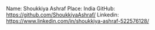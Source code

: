 Name: Shoukkiya Ashraf
Place: India
GitHub: https://github.com/ShoukkiyaAshraf/
Linkedin: https://www.linkedin.com/in/shoukkiya-ashraf-522576128/
